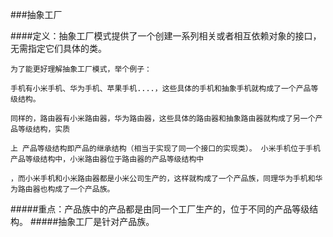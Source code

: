 ###抽象工厂

####定义：抽象工厂模式提供了一个创建一系列相关或者相互依赖对象的接口，无需指定它们具体的类。

~~~
为了能更好理解抽象工厂模式，举个例子：

手机有小米手机、华为手机、苹果手机....，这些具体的手机和抽象手机就构成了一个产品等级结构。

同样的，路由器有小米路由器，华为路由器，这些具体的路由器和抽象路由器就构成了另一个产品等级结构，实质

上 产品等级结构即产品的继承结构（相当于实现了同一个接口的实现类）。 小米手机位于手机产品等级结构中，小米路由器位于路由器的产品等级结构中

，而小米手机和小米路由器都是小米公司生产的，这样就构成了一个产品族，同理华为手机和华为路由器也构成了一个产品族。
~~~
#####重点：产品族中的产品都是由同一个工厂生产的，位于不同的产品等级结构。
#####抽象工厂是针对产品族。